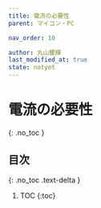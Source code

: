```yaml
---
title: 電流の必要性
parent: マイコン・PC

nav_order: 10

author: 丸山響輝
last_modified_at: true
state: notyet
---
```


# **電流の必要性**
{: .no_toc }

## 目次
{: .no_toc .text-delta }

1. TOC
{:toc}